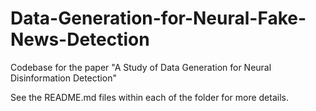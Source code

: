 # Data-Generation-for-Neural-Fake-News-Detection

Codebase for the paper "A Study of Data Generation for Neural Disinformation Detection"

See the README.md files within each of the folder for more details. 
